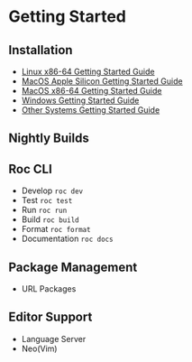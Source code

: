 # Getting Started

<!-- I want to use Roc, show me where to get the things I need -->

## Installation

- [Linux x86-64 Getting Started Guide](https://github.com/roc-lang/roc/blob/main/getting_started/linux_x86_64.md)
- [MacOS Apple Silicon Getting Started Guide](https://github.com/roc-lang/roc/blob/main/getting_started/macos_apple_silicon.md)
- [MacOS x86-64 Getting Started Guide](https://github.com/roc-lang/roc/blob/main/getting_started/macos_x86_64.md)
- [Windows Getting Started Guide](https://github.com/roc-lang/roc/blob/main/getting_started/windows.md)
- [Other Systems Getting Started Guide](https://github.com/roc-lang/roc/blob/main/getting_started/other.md)

## Nightly Builds

## Roc CLI

- Develop `roc dev`
- Test `roc test`
- Run `roc run`
- Build `roc build`
- Format `roc format`
- Documentation `roc docs`

## Package Management

- URL Packages

## Editor Support

- Language Server
- Neo(Vim)
